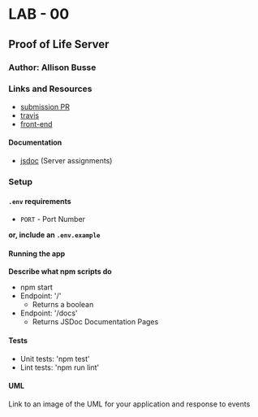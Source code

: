 # LAB - 00

## Proof of Life Server

### Author: Allison Busse

### Links and Resources
* [submission PR](https://github.com/allisonbusse-401-advanced-javascript/lab-00/pull/1)
* [travis](https://travis-ci.com/allisonbusse-401-advanced-javascript/lab-00)
* [front-end](https://allisonbusse-lab-00.herokuapp.com)

#### Documentation
* [jsdoc](https://allisonbusse-lab-00.herokuapp.com/docs) (Server assignments)

### Setup
#### `.env` requirements
* `PORT` - Port Number

**or, include an `.env.example`**

#### Running the app

**Describe what npm scripts do**
* npm start
* Endpoint: '/'
    * Returns a boolean
* Endpoint: '/docs'
    * Returns JSDoc Documentation Pages
  
#### Tests
* Unit tests: 'npm test'
* Lint tests: 'npm run lint'

#### UML
Link to an image of the UML for your application and response to events

